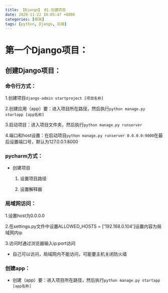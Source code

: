 ```yaml
---
title: 【Django】 01.创建项目
date: 2020-11-22 18:05:47 +0800
categories: [框架]
tags: [python, Django, 后端]
---
```

# 第一个Django项目：
## 创建Django项目：
### 命令行方式：
1.创建项目`django-admin startproject [项目名称]`

2.创建应用（app）要：进入项目所在路径，然后执行`python manage.py startapp [app名称]`

3.启动项目：进入项目文件夹，然后执行`python manage.py runserver`

4.端口和host设置：在启动项目`python manage.py runserver 0.0.0.0:9000`在最后设置端口号，默认为127.0.0.1:8000
### pycharm方式：
- 创建项目

    1. 设置项目路径

    2. 设置解释器
    
### 局域网访问：
1.设置host为0.0.0.0

2.在settings.py文件中设置ALLOWED_HOSTS = ['192.168.0.104']设置内容为局域网内ip

3.访问时通过浏览器输入ip:port访问

- 自己可以访问，局域网内不能访问，可能要主机关闭防火墙


### 创建app：
- 创建（app）要：进入项目所在路径，然后执行`python manage.py startapp [app名称]`
